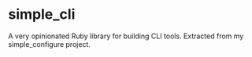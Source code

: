# simple_cli
A very opinionated Ruby library for building CLI tools. Extracted from my simple_configure project. 
